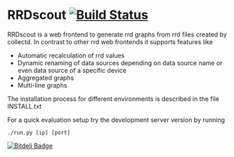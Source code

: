 RRDscout  [![Build Status](https://travis-ci.org/isginf/rrdscout.png)](https://travis-ci.org/isginf/rrdscout.png )
========

RRDscout is a web frontend to generate rrd graphs from rrd files created by collectd.
In contrast to other rrd web frontends it supports features like

- Automatic recalculation of rrd values
- Dynamic renaming of data sources depending on data source name or even data source of a specific device
- Aggregated graphs
- Multi-line graphs

The installation process for different environments is described in the file INSTALL.txt

For a quick evaluation setup try the development server version by running

    ./run.py [ip] [port]

[![Bitdeli Badge](https://d2weczhvl823v0.cloudfront.net/isginf/rrdscout/trend.png)](https://bitdeli.com/free "Bitdeli Badge")
